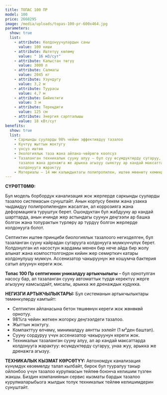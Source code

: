 ```yaml
---
title: ТОПАС 100 ПР
model: 100
price: 2660295
image: /media/uploads/topas-100-pr-600x464.jpg
parameters:
  show: true
  list:
    - attribute: Колдонуучулардын саны
      value: 100 киши
    - attribute: Иштетүү көлөмү
      value: " 16 м3/сут"
    - attribute: Капыстан төгүү
      value: 3000 л
    - attribute: Салмагы
      value: 2045 кг
    - attribute: Узундугу
      value: 3,2 м
    - attribute: Туурасы
      value: 4,7 м
    - attribute: Бийиктиги
      value: 3 м
    - attribute: Тереңдиги
      value: 125 см
    - attribute: Энергия сарпталышы
      value: 18 кВт/сут
benefits:
  show: true
  list:
    - Саркынды сууларды 98% чейин эффективдүү тазалоо
    - Күчтүү жыттын жоктугу
    - үнсүз иштөө
    - Экологиялык таза жана айлана-чөйрөгө коопсуз
    - Тазаланган техникалык сууну алуу – бул суу өсүмдүктөрдү сугаруу, унаа жууп
      тазалоо жана дренажга же арыкка агызуу сыяктуу ар кандай максаттар үчүн
      колдонууга жарактуу
    - Материалы – 14 мм калыңдыктагы полипропилен, иштөө мөөнөтү кеминде 50 жыл
---
```

**СҮРӨТТӨМӨ:**

Бул модель борбордук канализация жок жерлерде саркынды сууларды тазалоо системасын сунуштайт. Анын корпусу бекем жана узакка чыдамдуу полипропиленден жасалган, ал коррозияга жана деформацияга туруштук берет. Ошондуктан бул жабдууну ар кандай шарттарда, анын ичинде жер астындагы суунун деңгээли ар башка болгон жана топурактын түрлөрү ар түрдүү болгон жерлерде колдонууга болот.

Септиктин иштөө принциби биологиялык тазалоого негизделген, бул тазаланган сууну кайрадан сугарууга колдонууга мүмкүнчүлүк берет. Колдонулган ил насостун жардамы менен бир нече айда бир жолу алынат жана компосттолгондон кийин жер семирткич катары колдонулушу мүмкүн. Ассенизатор чакыруунун же кошумча бактерия сатып алуунун кереги жок.

**Топас 100 Пр септигинин уникалдуу артыкчылыгы** – бул орнотулган насосу бар, ал тазаланган сууну автоматтык түрдө керектүү жерге агызууну камсыздайт, мисалы, арыкка же дренаждык кудукка.

**НЕГИЗГИ АРТЫКЧЫЛЫКТАРЫ:**
Бул системанын артыкчылыктары төмөнкүлөрдү камтыйт:

* Септиктин айланасына бетон төшөөнүн кереги жок жөнөкөй орнотуу.
* 98%га чейин жеткен жогорку деңгээлдеги тазалоо.
* Жыттын жоктугу.
* Компакттуу өлчөмү, минималдуу аянтты ээлейт (1 м²ден баштап).
* Сууну сордуруу үчүн ассенизатор чакыруунун кереги жок.
* Техникалык тазаланган сууну алуу, ал ар кандай максаттарда колдонууга жарактуу: өсүмдүктөрдү сугаруу, унаа жуу, арыкка же дренажга агызуу.

**ТЕХНИКАЛЫК КЫЗМАТ КӨРСӨТҮҮ:**
Автономдук канализация күнүмдүк көзөмөлдү талап кылбайт, бирок бул тууралуу такыр ойлонбоо үчүн тазалоо курулмасын тейлөө боюнча келишим түзгөн жакшы. Биздин компаниянын сервис кызматы бардык тазалоо курулмаларыбызга жылдык толук техникалык тейлөө келишимдерин сунуштайт.
